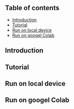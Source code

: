 ## Table of contents
* [Introduction](#Introduction)
* [Tutorial](#Technologies)
* [Run on local device](#local_device_setup)
* [Run on googel Colab](#using_colab)


## Introduction

## Tutorial

## Run on local device

## Run on googel Colab
